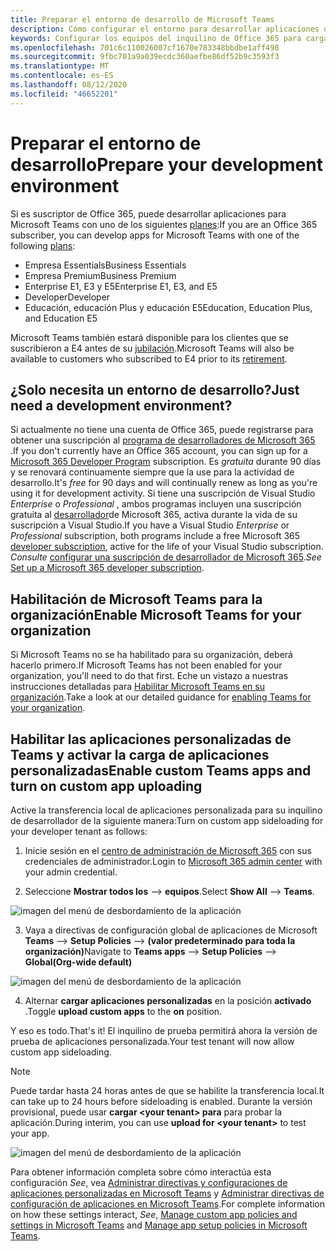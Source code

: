 ```yaml
---
title: Preparar el entorno de desarrollo de Microsoft Teams
description: Cómo configurar el entorno para desarrollar aplicaciones de Teams
keywords: Configurar los equipos del inquilino de Office 365 para cargar el desarrollo del entorno
ms.openlocfilehash: 701c6c110026007cf1670e783348bbdbe1aff498
ms.sourcegitcommit: 9fbc701a9a039ecdc360aefbe86df52b9c3593f3
ms.translationtype: MT
ms.contentlocale: es-ES
ms.lasthandoff: 08/12/2020
ms.locfileid: "46652201"
---
```

# <a name="prepare-your-development-environment"></a><span data-ttu-id="cfd58-104">Preparar el entorno de desarrollo</span><span class="sxs-lookup"><span data-stu-id="cfd58-104">Prepare your development environment</span></span>

<span data-ttu-id="cfd58-105">Si es suscriptor de Office 365, puede desarrollar aplicaciones para Microsoft Teams con uno de los siguientes [planes](https://products.office.com/business/compare-more-office-365-for-business-plans):</span><span class="sxs-lookup"><span data-stu-id="cfd58-105">If you are an Office 365 subscriber, you can develop apps for Microsoft Teams with one of the following [plans](https://products.office.com/business/compare-more-office-365-for-business-plans):</span></span>

* <span data-ttu-id="cfd58-106">Empresa Essentials</span><span class="sxs-lookup"><span data-stu-id="cfd58-106">Business Essentials</span></span>
* <span data-ttu-id="cfd58-107">Empresa Premium</span><span class="sxs-lookup"><span data-stu-id="cfd58-107">Business Premium</span></span>
* <span data-ttu-id="cfd58-108">Enterprise E1, E3 y E5</span><span class="sxs-lookup"><span data-stu-id="cfd58-108">Enterprise E1, E3, and E5</span></span>
* <span data-ttu-id="cfd58-109">Developer</span><span class="sxs-lookup"><span data-stu-id="cfd58-109">Developer</span></span>
* <span data-ttu-id="cfd58-110">Educación, educación Plus y educación E5</span><span class="sxs-lookup"><span data-stu-id="cfd58-110">Education, Education Plus, and Education E5</span></span>

<span data-ttu-id="cfd58-111">Microsoft Teams también estará disponible para los clientes que se suscribieron a E4 antes de su [jubilación](https://support.office.com//article/important-information-for-office-365-enterprise-e4-customers-f9572348-43a2-43fa-a3d8-3b6c9c042147).</span><span class="sxs-lookup"><span data-stu-id="cfd58-111">Microsoft Teams will also be available to customers who subscribed to E4 prior to its [retirement](https://support.office.com//article/important-information-for-office-365-enterprise-e4-customers-f9572348-43a2-43fa-a3d8-3b6c9c042147).</span></span>

## <a name="just-need-a-development-environment"></a><span data-ttu-id="cfd58-112">¿Solo necesita un entorno de desarrollo?</span><span class="sxs-lookup"><span data-stu-id="cfd58-112">Just need a development environment?</span></span>

<span data-ttu-id="cfd58-113">Si actualmente no tiene una cuenta de Office 365, puede registrarse para obtener una suscripción al [programa de desarrolladores de Microsoft 365](https://developer.microsoft.com/microsoft-365/dev-program) .</span><span class="sxs-lookup"><span data-stu-id="cfd58-113">If you don't currently have an Office 365 account, you can sign up for a [Microsoft 365 Developer Program](https://developer.microsoft.com/microsoft-365/dev-program) subscription.</span></span> <span data-ttu-id="cfd58-114">Es *gratuita* durante 90 días y se renovará continuamente siempre que la use para la actividad de desarrollo.</span><span class="sxs-lookup"><span data-stu-id="cfd58-114">It's *free* for 90 days and will continually renew as long as you're using it for development activity.</span></span> <span data-ttu-id="cfd58-115">Si tiene una suscripción de Visual Studio *Enterprise* o *Professional* , ambos programas incluyen una suscripción gratuita al [desarrollador](https://aka.ms/MyVisualStudioBenefits)de Microsoft 365, activa durante la vida de su suscripción a Visual Studio.</span><span class="sxs-lookup"><span data-stu-id="cfd58-115">If you have a Visual Studio *Enterprise* or *Professional* subscription, both programs include a free Microsoft 365 [developer subscription](https://aka.ms/MyVisualStudioBenefits), active for the life of your Visual Studio subscription.</span></span> <span data-ttu-id="cfd58-116">*Consulte* [configurar una suscripción de desarrollador de Microsoft 365](https://docs.microsoft.com/office/developer-program/office-365-developer-program-get-started).</span><span class="sxs-lookup"><span data-stu-id="cfd58-116">*See* [Set up a Microsoft 365 developer subscription](https://docs.microsoft.com/office/developer-program/office-365-developer-program-get-started).</span></span>

## <a name="enable-microsoft-teams-for-your-organization"></a><span data-ttu-id="cfd58-117">Habilitación de Microsoft Teams para la organización</span><span class="sxs-lookup"><span data-stu-id="cfd58-117">Enable Microsoft Teams for your organization</span></span>

<span data-ttu-id="cfd58-118">Si Microsoft Teams no se ha habilitado para su organización, deberá hacerlo primero.</span><span class="sxs-lookup"><span data-stu-id="cfd58-118">If Microsoft Teams has not been enabled for your organization, you'll need to do that first.</span></span> <span data-ttu-id="cfd58-119">Eche un vistazo a nuestras instrucciones detalladas para [Habilitar Microsoft Teams en su organización](https://docs.microsoft.com/microsoftteams/enable-features-office-365).</span><span class="sxs-lookup"><span data-stu-id="cfd58-119">Take a look at our detailed guidance for [enabling Teams for your organization](https://docs.microsoft.com/microsoftteams/enable-features-office-365).</span></span>

## <a name="enable-custom-teams-apps-and-turn-on-custom-app-uploading"></a><span data-ttu-id="cfd58-120">Habilitar las aplicaciones personalizadas de Teams y activar la carga de aplicaciones personalizadas</span><span class="sxs-lookup"><span data-stu-id="cfd58-120">Enable custom Teams apps and turn on custom app uploading</span></span>

<span data-ttu-id="cfd58-121">Active la transferencia local de aplicaciones personalizada para su inquilino de desarrollador de la siguiente manera:</span><span class="sxs-lookup"><span data-stu-id="cfd58-121">Turn on custom app sideloading for your developer tenant as follows:</span></span>

1. <span data-ttu-id="cfd58-122">Inicie sesión en el [centro de administración de Microsoft 365](https://admin.microsoft.com/Adminportal/Home?source=applauncher#/homepage#/) con sus credenciales de administrador.</span><span class="sxs-lookup"><span data-stu-id="cfd58-122">Login to [Microsoft 365 admin center](https://admin.microsoft.com/Adminportal/Home?source=applauncher#/homepage#/) with your admin credential.</span></span> 

2. <span data-ttu-id="cfd58-123">Seleccione **Mostrar todos los**  -->  **equipos**.</span><span class="sxs-lookup"><span data-stu-id="cfd58-123">Select **Show All** --> **Teams**.</span></span> 

![imagen del menú de desbordamiento de la aplicación](~/assets/images/prepare-test-tenant/admin-center.png)

3. <span data-ttu-id="cfd58-125">Vaya a directivas de configuración global de aplicaciones de Microsoft **Teams**  -->  **Setup Policies**  -->  **(valor predeterminado para toda la organización)**</span><span class="sxs-lookup"><span data-stu-id="cfd58-125">Navigate to **Teams apps** --> **Setup Policies** --> **Global(Org-wide default)**</span></span>  

![imagen del menú de desbordamiento de la aplicación](~/assets/images/prepare-test-tenant/turn-on-sideload.png)

4. <span data-ttu-id="cfd58-127">Alternar **cargar aplicaciones personalizadas** en la posición **activado** .</span><span class="sxs-lookup"><span data-stu-id="cfd58-127">Toggle **upload custom apps** to the **on** position.</span></span>

<span data-ttu-id="cfd58-128">Y eso es todo.</span><span class="sxs-lookup"><span data-stu-id="cfd58-128">That's it!</span></span> <span data-ttu-id="cfd58-129">El inquilino de prueba permitirá ahora la versión de prueba de aplicaciones personalizada.</span><span class="sxs-lookup"><span data-stu-id="cfd58-129">Your test tenant will now allow custom app sideloading.</span></span>

> [!Note] 
> <span data-ttu-id="cfd58-130">Puede tardar hasta 24 horas antes de que se habilite la transferencia local.</span><span class="sxs-lookup"><span data-stu-id="cfd58-130">It can take up to 24 hours before sideloading is enabled.</span></span> <span data-ttu-id="cfd58-131">Durante la versión provisional, puede usar **cargar \<your tenant> para** para probar la aplicación.</span><span class="sxs-lookup"><span data-stu-id="cfd58-131">During interim, you can use **upload for \<your tenant>** to test your app.</span></span>

![imagen del menú de desbordamiento de la aplicación](~/assets/images/prepare-test-tenant/upload-for-contoso.png)

<span data-ttu-id="cfd58-133">Para obtener información completa sobre cómo interactúa esta configuración *See*, vea [Administrar directivas y configuraciones de aplicaciones personalizadas en Microsoft Teams](https://docs.microsoft.com/microsoftteams/teams-custom-app-policies-and-settings) y [Administrar directivas de configuración de aplicaciones en Microsoft Teams](https://docs.microsoft.com/microsoftteams/teams-app-setup-policies).</span><span class="sxs-lookup"><span data-stu-id="cfd58-133">For complete information on how these settings interact, *See*, [Manage custom app policies and settings in Microsoft Teams](https://docs.microsoft.com/microsoftteams/teams-custom-app-policies-and-settings) and [Manage app setup policies in Microsoft Teams](https://docs.microsoft.com/microsoftteams/teams-app-setup-policies).</span></span>
